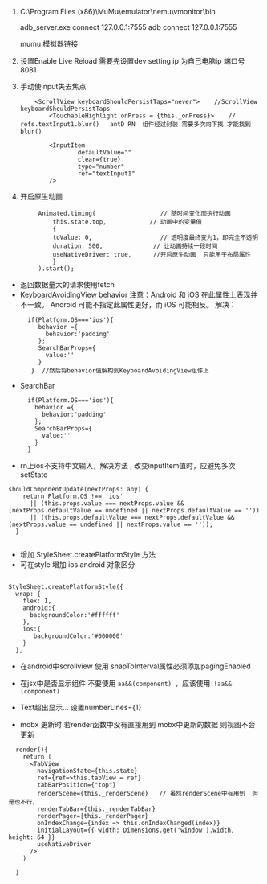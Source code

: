 1. C:\Program Files (x86)\MuMu\emulator\nemu\vmonitor\bin

    adb_server.exe connect 127.0.0.1:7555 
      adb connect 127.0.0.1:7555

    mumu 模拟器链接
2. 设置Enable Live Reload
    需要先设置dev setting   ip 为自己电脑ip  端口号  8081

4. 手动使input失去焦点
    ```
        <ScrollView keyboardShouldPersistTaps="never">    //ScrollView      keyboardShouldPersistTaps
            <TouchableHighlight onPress = {this._onPress}>    //  refs.textInput1.blur()   antD RN  组件经过封装 需要多次向下找 才能找到blur()

            <InputItem
                    defaultValue=""
                    clear={true}
                    type="number"
                    ref="textInput1"
            />
    ```
5. 开启原生动画  
   ```
        Animated.timing(                  // 随时间变化而执行动画
            this.state.top,            // 动画中的变量值
            {
            toValue: 0,                   // 透明度最终变为1，即完全不透明
            duration: 500,              // 让动画持续一段时间
            useNativeDriver: true,      //开启原生动画  只能用于布局属性
            }
        ).start();
   ```

- 返回数据量大的请求使用fetch
- KeyboardAvoidingView 
    behavior
    注意：Android 和 iOS 在此属性上表现并不一致。 Android 可能不指定此属性更好，而 iOS 可能相反。
    解决：
   ```
     if(Platform.OS==='ios'){
        behavior ={
          behavior:'padding'
        };
        SearchBarProps={
          value:''
        } 
      }  //然后将behavior值解构到KeyboardAvoidingView组件上
   ```
- SearchBar 
  ``` 
    if(Platform.OS==='ios'){
      behavior ={
        behavior:'padding'
      };
      SearchBarProps={
        value:''
      } 
    }
  ```
- rn上ios不支持中文输入，解决方法 , 改变inputItem值时，应避免多次setState

```
shouldComponentUpdate(nextProps: any) {
    return Platform.OS !== 'ios'
      || (this.props.value === nextProps.value && (nextProps.defaultValue == undefined || nextProps.defaultValue == ''))
      || (this.props.defaultValue === nextProps.defaultValue && (nextProps.value == undefined || nextProps.value == ''));
  }


```

- 增加 StyleSheet.createPlatformStyle 方法
- 可在style 增加 ios android 对象区分

```

StyleSheet.createPlatformStyle({
  wrap: {
    flex: 1,
    android:{
      backgroundColor:'#ffffff'
    },
    ios:{
       backgroundColor:'#000000'
    }
  },

```


- 在android中scrollview 使用 snapToInterval属性必须添加pagingEnabled

- 在jsx中是否显示组件 不要使用 ```aa&&(component) ```，应该使用```!!aa&&(component)```
- Text超出显示...   设置numberLines={1}



- mobx 更新时 若render函数中没有直接用到 mobx中更新的数据  则视图不会更新 
``` 
  render(){
    return (
      <TabView
        navigationState={this.state}
        ref={ref=>this.tabView = ref}
        tabBarPosition={"top"}
        renderScene={this._renderScene}   // 虽然renderScene中有用到  但是也不行， 
        renderTabBar={this._renderTabBar}
        renderPager={this._renderPager}
        onIndexChange={index => this.onIndexChanged(index)}
        initialLayout={{ width: Dimensions.get('window').width, height: 64 }}
        useNativeDriver
      />
    )

  }


```